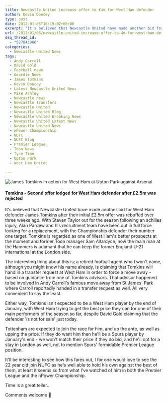 ```yaml
---
title: Newcastle United increase offer to £4m for West Ham defender
author: Kevin Doocey
type: post
date: 2012-01-05T16:19:02+00:00
excerpt: "It's believed that Newcastle United have made another bid for West Ham defender James Tomkins after their initial £2.5m offer was rebuffed over three weeks ago. With Steven Taylor.."
url: /2012/01/05/newcastle-united-increase-offer-to-4m-for-west-ham-defender/
dsq_thread_id:
  - "527843960"
categories:
  - Newcastle United News
tags:
  - Andy Carroll
  - David Gold
  - Football news
  - Geordie News
  - James Tomkins
  - Kevin Doocey
  - Latest Newcastle United News
  - Mike Ashley
  - Newcastle news
  - Newcastle Transfers
  - Newcastle United
  - Newcastle United Blog
  - Newcastle United Breaking News
  - Newcastle United Latest News
  - Newcastle United News
  - nPower Championship
  - NUFC
  - NUFC Blog
  - Premier League
  - Toon News
  - Tyne Time
  - Upton Park
  - West Ham United

---
```

![James Tomkins in action for West Ham at Upton Park against Arsenal](http://www.tynetime.com/wp-content/uploads/2012/01/James-Tomkins-West-Ham.jpg "James-Tomkins-West-Ham")

#### Tomkins - Second offer lodged for West Ham defender after £2.5m was rejected

It's believed that Newcastle United have made another bid for West Ham defender James Tomkins after their initial £2.5m offer was rebuffed over three weeks ago. With Steven Taylor out for the season following an achilles injury, Alan Pardew and his recruitment team have been out in full force looking for a replacement, with the Championship defender their number one target. Tomkins is  regarded as one of West Ham's better prospects at the moment and former Toon manager Sam Allardyce, now the main man at the Hammers is adamant that he can keep the former England U-21 international at the London side.

The interesting thing about this is; a retired football agent who I won't name, although you might know his name already, is claiming that Tomkins will hand in a transfer request at West Ham in order to force a move away - based on guidance from one of Tomkins advisors. That advisor happened to be involved in Andy Carroll's famous move away from St.James' Park where Carroll reportedly handed in a transfer request as well. All very convenient to say the least.

Either way, Tomkins isn't expected to be a West Ham player by the end of January, with West Ham trying to get the best price they can for one of their main performers of the season so far, despite David Gold claiming that the defender 'is not for sale' just today.

Tottenham are expected to join the race for him, and up the ante, as well as upping the price. If they do want him then he'll be a Spurs player by January's end - we won't match their price if they do bid, and he'll opt for a stay in London as well, not to mention Spurs' formidable Premier League position.

It'll be interesting to see how this fares out, I for one would love to see the 22 year old join NUFC as he's well able to hold his own against the best of them, at least it seems so from what I've watched of him in both the Premier League and the nPower Championship.

Time is a great teller..

Comments welcome 🙂
